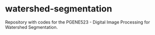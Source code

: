 # watershed-segmentation
 Repository with codes for the PGENE523 - Digital Image Processing for Watershed Segmentation.
